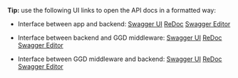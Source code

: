 **Tip:** use the following UI links to open the API docs in a formatted way:

* Interface between app and backend: [Swagger UI](https://petstore.swagger.io/?url=https://raw.githubusercontent.com/minvws/nl-covid19-dbco-app-coordination/main/architecture/api/apispec-app.yaml) [ReDoc](https://redocly.github.io/redoc/?url=https://raw.githubusercontent.com/minvws/nl-covid19-dbco-app-coordination/main/architecture/api/apispec-app.yaml) [Swagger Editor](https://editor.swagger.io/?url=https://raw.githubusercontent.com/minvws/nl-covid19-dbco-app-coordination/main/architecture/api/apispec-app.yaml) 

* Interface between backend and GGD middleware: [Swagger UI](https://petstore.swagger.io/?url=https://raw.githubusercontent.com/minvws/nl-covid19-dbco-app-coordination/main/architecture/api/apispec-ggd-out.yaml) [ReDoc](https://redocly.github.io/redoc/?url=https://raw.githubusercontent.com/minvws/nl-covid19-dbco-app-coordination/main/architecture/api/apispec-ggd-out.yaml) [Swagger Editor](https://editor.swagger.io/?url=https://raw.githubusercontent.com/minvws/nl-covid19-dbco-app-coordination/main/architecture/api/apispec-ggd-out.yaml) 

* Interface between GGD middleware and backend: [Swagger UI](https://petstore.swagger.io/?url=https://raw.githubusercontent.com/minvws/nl-covid19-dbco-app-coordination/main/architecture/api/apispec-ggd-in.yaml) [ReDoc](https://redocly.github.io/redoc/?url=https://raw.githubusercontent.com/minvws/nl-covid19-dbco-app-coordination/main/architecture/api/apispec-ggd-in.yaml) [Swagger Editor](https://editor.swagger.io/?url=https://raw.githubusercontent.com/minvws/nl-covid19-dbco-app-coordination/main/architecture/api/apispec-ggd-in.yaml) 

